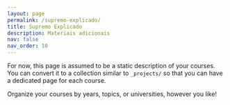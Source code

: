 ```yaml
---
layout: page
permalink: /supremo-explicado/
title: Supremo Explicado
description: Materiais adicionais
nav: false
nav_order: 10
---
```


For now, this page is assumed to be a static description of your courses. You can convert it to a collection similar to `_projects/` so that you can have a dedicated page for each course.

Organize your courses by years, topics, or universities, however you like!
